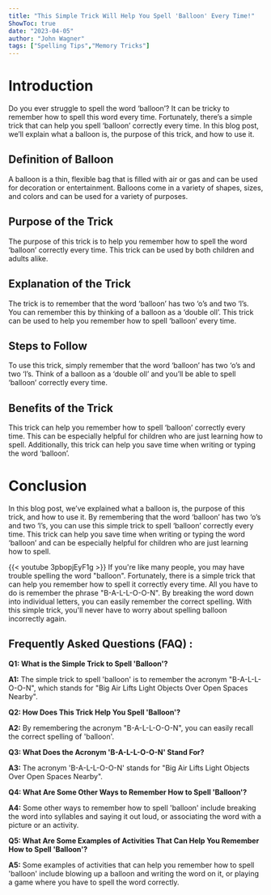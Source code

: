 ```yaml
---
title: "This Simple Trick Will Help You Spell 'Balloon' Every Time!"
ShowToc: true 
date: "2023-04-05"
author: "John Wagner" 
tags: ["Spelling Tips","Memory Tricks"]
---
```

# Introduction
Do you ever struggle to spell the word ‘balloon’? It can be tricky to remember how to spell this word every time. Fortunately, there’s a simple trick that can help you spell ‘balloon’ correctly every time. In this blog post, we’ll explain what a balloon is, the purpose of this trick, and how to use it. 

## Definition of Balloon
A balloon is a thin, flexible bag that is filled with air or gas and can be used for decoration or entertainment. Balloons come in a variety of shapes, sizes, and colors and can be used for a variety of purposes.

## Purpose of the Trick
The purpose of this trick is to help you remember how to spell the word ‘balloon’ correctly every time. This trick can be used by both children and adults alike.

## Explanation of the Trick
The trick is to remember that the word ‘balloon’ has two ‘o’s and two ‘l’s. You can remember this by thinking of a balloon as a ‘double oll’. This trick can be used to help you remember how to spell ‘balloon’ every time.

## Steps to Follow
To use this trick, simply remember that the word ‘balloon’ has two ‘o’s and two ‘l’s. Think of a balloon as a ‘double oll’ and you’ll be able to spell ‘balloon’ correctly every time.

## Benefits of the Trick
This trick can help you remember how to spell ‘balloon’ correctly every time. This can be especially helpful for children who are just learning how to spell. Additionally, this trick can help you save time when writing or typing the word ‘balloon’.

# Conclusion
In this blog post, we’ve explained what a balloon is, the purpose of this trick, and how to use it. By remembering that the word ‘balloon’ has two ‘o’s and two ‘l’s, you can use this simple trick to spell ‘balloon’ correctly every time. This trick can help you save time when writing or typing the word ‘balloon’ and can be especially helpful for children who are just learning how to spell.

{{< youtube 3pbopjEyF1g >}} 
If you're like many people, you may have trouble spelling the word "balloon". Fortunately, there is a simple trick that can help you remember how to spell it correctly every time. All you have to do is remember the phrase "B-A-L-L-O-O-N". By breaking the word down into individual letters, you can easily remember the correct spelling. With this simple trick, you'll never have to worry about spelling balloon incorrectly again.

## Frequently Asked Questions (FAQ) :
**Q1: What is the Simple Trick to Spell 'Balloon'?**

**A1:** The simple trick to spell 'balloon' is to remember the acronym "B-A-L-L-O-O-N", which stands for "Big Air Lifts Light Objects Over Open Spaces Nearby". 

**Q2: How Does This Trick Help You Spell 'Balloon'?**

**A2:** By remembering the acronym "B-A-L-L-O-O-N", you can easily recall the correct spelling of 'balloon'. 

**Q3: What Does the Acronym 'B-A-L-L-O-O-N' Stand For?**

**A3:** The acronym 'B-A-L-L-O-O-N' stands for "Big Air Lifts Light Objects Over Open Spaces Nearby". 

**Q4: What Are Some Other Ways to Remember How to Spell 'Balloon'?**

**A4:** Some other ways to remember how to spell 'balloon' include breaking the word into syllables and saying it out loud, or associating the word with a picture or an activity. 

**Q5: What Are Some Examples of Activities That Can Help You Remember How to Spell 'Balloon'?**

**A5:** Some examples of activities that can help you remember how to spell 'balloon' include blowing up a balloon and writing the word on it, or playing a game where you have to spell the word correctly.





